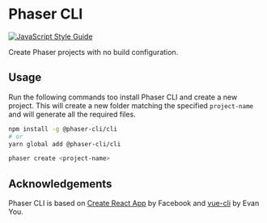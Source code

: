 # Phaser CLI

[![JavaScript Style Guide](https://img.shields.io/badge/code_style-standard-brightgreen.svg)](https://standardjs.com)

Create Phaser projects with no build configuration.

## Usage

Run the following commands too install Phaser CLI and create a new project. This
will create a new folder matching the specified `project-name` and will generate
all the required files.

```bash
npm install -g @phaser-cli/cli
# or
yarn global add @phaser-cli/cli

phaser create <project-name>
```

## Acknowledgements

Phaser CLI is based on [Create React App][1] by Facebook and [vue-cli][2] by
Evan You.

[1]: https://github.com/facebook/create-react-app
[2]: https://github.com/vuejs/vue-cli
